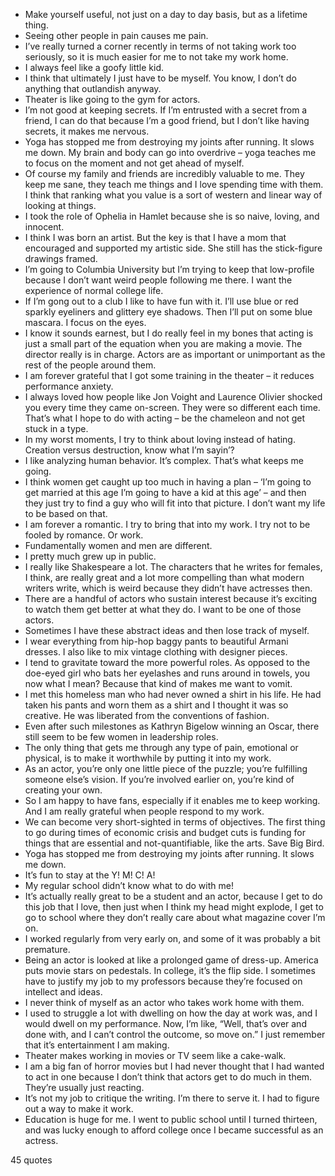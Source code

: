  - Make yourself useful, not just on a day to day basis, but as a lifetime thing.
 - Seeing other people in pain causes me pain.
 - I’ve really turned a corner recently in terms of not taking work too seriously, so it is much easier for me to not take my work home.
 - I always feel like a goofy little kid.
 - I think that ultimately I just have to be myself. You know, I don’t do anything that outlandish anyway.
 - Theater is like going to the gym for actors.
 - I’m not good at keeping secrets. If I’m entrusted with a secret from a friend, I can do that because I’m a good friend, but I don’t like having secrets, it makes me nervous.
 - Yoga has stopped me from destroying my joints after running. It slows me down. My brain and body can go into overdrive – yoga teaches me to focus on the moment and not get ahead of myself.
 - Of course my family and friends are incredibly valuable to me. They keep me sane, they teach me things and I love spending time with them. I think that ranking what you value is a sort of western and linear way of looking at things.
 - I took the role of Ophelia in Hamlet because she is so naive, loving, and innocent.
 - I think I was born an artist. But the key is that I have a mom that encouraged and supported my artistic side. She still has the stick-figure drawings framed.
 - I’m going to Columbia University but I’m trying to keep that low-profile because I don’t want weird people following me there. I want the experience of normal college life.
 - If I’m gong out to a club I like to have fun with it. I’ll use blue or red sparkly eyeliners and glittery eye shadows. Then I’ll put on some blue mascara. I focus on the eyes.
 - I know it sounds earnest, but I do really feel in my bones that acting is just a small part of the equation when you are making a movie. The director really is in charge. Actors are as important or unimportant as the rest of the people around them.
 - I am forever grateful that I got some training in the theater – it reduces performance anxiety.
 - I always loved how people like Jon Voight and Laurence Olivier shocked you every time they came on-screen. They were so different each time. That’s what I hope to do with acting – be the chameleon and not get stuck in a type.
 - In my worst moments, I try to think about loving instead of hating. Creation versus destruction, know what I’m sayin’?
 - I like analyzing human behavior. It’s complex. That’s what keeps me going.
 - I think women get caught up too much in having a plan – ‘I’m going to get married at this age I’m going to have a kid at this age’ – and then they just try to find a guy who will fit into that picture. I don’t want my life to be based on that.
 - I am forever a romantic. I try to bring that into my work. I try not to be fooled by romance. Or work.
 - Fundamentally women and men are different.
 - I pretty much grew up in public.
 - I really like Shakespeare a lot. The characters that he writes for females, I think, are really great and a lot more compelling than what modern writers write, which is weird because they didn’t have actresses then.
 - There are a handful of actors who sustain interest because it’s exciting to watch them get better at what they do. I want to be one of those actors.
 - Sometimes I have these abstract ideas and then lose track of myself.
 - I wear everything from hip-hop baggy pants to beautiful Armani dresses. I also like to mix vintage clothing with designer pieces.
 - I tend to gravitate toward the more powerful roles. As opposed to the doe-eyed girl who bats her eyelashes and runs around in towels, you now what I mean? Because that kind of makes me want to vomit.
 - I met this homeless man who had never owned a shirt in his life. He had taken his pants and worn them as a shirt and I thought it was so creative. He was liberated from the conventions of fashion.
 - Even after such milestones as Kathryn Bigelow winning an Oscar, there still seem to be few women in leadership roles.
 - The only thing that gets me through any type of pain, emotional or physical, is to make it worthwhile by putting it into my work.
 - As an actor, you’re only one little piece of the puzzle; you’re fulfilling someone else’s vision. If you’re involved earlier on, you’re kind of creating your own.
 - So I am happy to have fans, especially if it enables me to keep working. And I am really grateful when people respond to my work.
 - We can become very short-sighted in terms of objectives. The first thing to go during times of economic crisis and budget cuts is funding for things that are essential and not-quantifiable, like the arts. Save Big Bird.
 - Yoga has stopped me from destroying my joints after running. It slows me down.
 - It’s fun to stay at the Y! M! C! A!
 - My regular school didn’t know what to do with me!
 - It’s actually really great to be a student and an actor, because I get to do this job that I love, then just when I think my head might explode, I get to go to school where they don’t really care about what magazine cover I’m on.
 - I worked regularly from very early on, and some of it was probably a bit premature.
 - Being an actor is looked at like a prolonged game of dress-up. America puts movie stars on pedestals. In college, it’s the flip side. I sometimes have to justify my job to my professors because they’re focused on intellect and ideas.
 - I never think of myself as an actor who takes work home with them.
 - I used to struggle a lot with dwelling on how the day at work was, and I would dwell on my performance. Now, I’m like, “Well, that’s over and done with, and I can’t control the outcome, so move on.” I just remember that it’s entertainment I am making.
 - Theater makes working in movies or TV seem like a cake-walk.
 - I am a big fan of horror movies but I had never thought that I had wanted to act in one because I don’t think that actors get to do much in them. They’re usually just reacting.
 - It’s not my job to critique the writing. I’m there to serve it. I had to figure out a way to make it work.
 - Education is huge for me. I went to public school until I turned thirteen, and was lucky enough to afford college once I became successful as an actress.

45 quotes